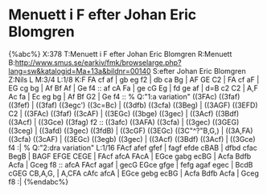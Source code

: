 # Menuett i F efter Johan Eric Blomgren

{%abc%}
X:378
T:Menuett i F efter Johan Eric Blomgren
R:Menuett
B:http://www.smus.se/earkiv/fmk/browselarge.php?lang=sw&katalogid=Ma+13a&bildnr=00140
S:efter Johan Eric Blomgren
Z:Nils L
M:3/4
L:1/8
K:F
FA cf af | gb eg f2 | db ca Bg | AF  GE C2 | FA  cf aF | EG cg bg | Af Bf Af | Ge f4 ::
af cA Fa | ge cG Eg | fd ge af | d=B c2 C2 | A,F Ac fa | Ec eg bg | Af Bf G2 | Ge f4 ::
%
Q:"1:a variation"
((3FAc)  ((3faf) ((3fef) | ((3faf) ((3egc') ((3c=Bc) | ((3dfb) ((3cfa) ((3Beg) | ((3AGF) ((3EFD) C2             |
((3FAc)  ((3faf) ((3cAF) | ((3EGc) ((3bge)  ((3gec)  | ((3Acf) ((3Bdf) ((3Acf) | ((3Gce) ((3fag) f2            ::
((3afc)  ((3AFA) ((3cfa) | ((3gec) ((3GEG)  ((3ceg)  | ((3afd) ((3gec) ((3fdB) | ((3cGF) ((3EGc) ((3C"^?"B,G,)  |
((3A,FA) ((3cfa) ((3cAF) | ((3EGc) ((3egb)  ((3gec)  | ((3Acf) ((3Bdf) ((3Acf) | ((3Gce) f4                    :|
%
Q:"2:dra variation"
L:1/16
FAcf  afef gfef | fagf efde cBAB | dfbd cfac BegB | BAGF EFGE CEGE     |
FAcf  afcA FAcA | EGce gabg ecBG | Acfa Bdfb Acfa | Gceg f8           ::
afcA  FAcf agaf | gecG EGce gfge | fefg agaf egec | BcdB cGEG CB,A,G,  |
A,CFA cAfc afcA | EGce gebg ecBG | Acfa Bdfb Acfa | Gceg f8           :|
{%endabc%}
